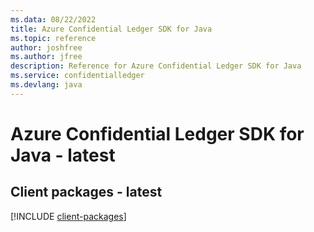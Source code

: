 ```yaml
---
ms.data: 08/22/2022
title: Azure Confidential Ledger SDK for Java
ms.topic: reference
author: joshfree
ms.author: jfree
description: Reference for Azure Confidential Ledger SDK for Java
ms.service: confidentialledger
ms.devlang: java
---
```

# Azure Confidential Ledger SDK for Java - latest

## Client packages - latest
[!INCLUDE [client-packages](confidential-ledger-client-index.md)]